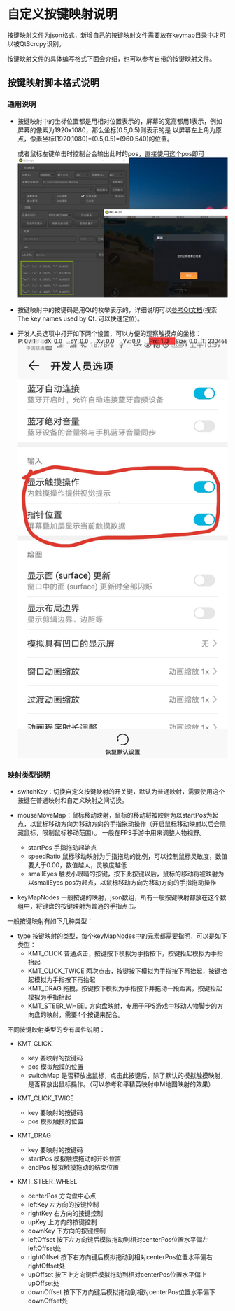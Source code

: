 # 自定义按键映射说明

按键映射文件为json格式，新增自己的按键映射文件需要放在keymap目录中才可以被QtScrcpy识别。

按键映射文件的具体编写格式下面会介绍，也可以参考自带的按键映射文件。

## 按键映射脚本格式说明

### 通用说明

- 按键映射中的坐标位置都是用相对位置表示的，屏幕的宽高都用1表示，例如屏幕的像素为1920x1080，那么坐标(0.5,0.5)则表示的是
以屏幕左上角为原点，像素坐标(1920,1080)*(0.5,0.5)=(960,540)的位置。
    
    或者鼠标左键单击时控制台会输出此时的pos，直接使用这个pos即可
    ![](image/debug-keymap-pos.png)

- 按键映射中的按键码是用Qt的枚举表示的，详细说明可以[参考Qt文档]( https://doc.qt.io/qt-5/qt.html )(搜索 The key names used by Qt. 可以快速定位)。
- 开发人员选项中打开如下两个设置，可以方便的观察触摸点的坐标：
![](image/显示指针位置.jpg)

### 映射类型说明

- switchKey：切换自定义按键映射的开关键，默认为普通映射，需要使用这个按键在普通映射和自定义映射之间切换。

- mouseMoveMap：鼠标移动映射，鼠标的移动将被映射为以startPos为起点，以鼠标移动方向为移动方向的手指拖动操作（开启鼠标移动映射以后会隐藏鼠标，限制鼠标移动范围）。
一般在FPS手游中用来调整人物视野。
    - startPos 手指拖动起始点
    - speedRatio 鼠标移动映射为手指拖动的比例，可以控制鼠标灵敏度，数值要大于0.00，数值越大，灵敏度越低
    - smallEyes 触发小眼睛的按键，按下此按键以后，鼠标的移动将被映射为以smallEyes.pos为起点，以鼠标移动方向为移动方向的手指拖动操作

- keyMapNodes 一般按键的映射，json数组，所有一般按键映射都放在这个数组中，将键盘的按键映射为普通的手指点击。

一般按键映射有如下几种类型：

- type 按键映射的类型，每个keyMapNodes中的元素都需要指明，可以是如下类型：
    - KMT_CLICK 普通点击，按键按下模拟为手指按下，按键抬起模拟为手指抬起
    - KMT_CLICK_TWICE 两次点击，按键按下模拟为手指按下再抬起，按键抬起模拟为手指按下再抬起
    - KMT_DRAG 拖拽，按键按下模拟为手指按下并拖动一段距离，按键抬起模拟为手指抬起
    - KMT_STEER_WHEEL 方向盘映射，专用于FPS游戏中移动人物脚步的方向盘的映射，需要4个按键来配合。

不同按键映射类型的专有属性说明：

- KMT_CLICK
    - key 要映射的按键码
    - pos 模拟触摸的位置
    - switchMap 是否释放出鼠标，点击此按键后，除了默认的模拟触摸映射，是否释放出鼠标操作。（可以参考和平精英映射中M地图映射的效果）

- KMT_CLICK_TWICE
    - key 要映射的按键码
    - pos 模拟触摸的位置

- KMT_DRAG
    - key 要映射的按键码
    - startPos 模拟触摸拖动的开始位置
    - endPos 模拟触摸拖动的结束位置

- KMT_STEER_WHEEL
    - centerPos 方向盘中心点
    - leftKey 左方向的按键控制
    - rightKey 右方向的按键控制
    - upKey 上方向的按键控制
    - downKey 下方向的按键控制
    - leftOffset 按下左方向键后模拟拖动到相对centerPos位置水平偏左leftOffset处
    - rightOffset 按下右方向键后模拟拖动到相对centerPos位置水平偏右rightOffset处
    - upOffset 按下上方向键后模拟拖动到相对centerPos位置水平偏上upOffset处
    - downOffset 按下下方向键后模拟拖动到相对centerPos位置水平偏下downOffset处
    

    
